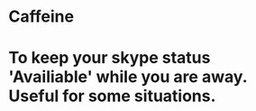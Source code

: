 # Caffeine
# To keep your skype status 'Availiable' while you are away. Useful for some situations.
